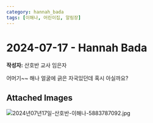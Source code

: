 ```yaml
---
category: hannah_bada
tags: [이해나, 어린이집, 알림장]
---
```


# 2024-07-17 - Hannah Bada

**작성자:** 산호반 교사 임은자  

어머기~~ 해나 얼굴에 긁은 자국있던데 혹시 아실까요?

## Attached Images
![2024년07년17일-산호반-이해나-5883787092.jpg](https://feghi.github.io/assets/img/bada_photo/2024년07년17일-산호반-이해나-5883787092.jpg)

